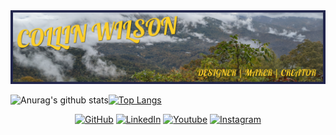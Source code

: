 
<span>
<img src="./images/card-linked.jpg">
</span>

![Anurag's github stats](https://github-readme-stats.vercel.app/api?username=wilsoncollin7&count_private=true&theme=onedark)[![Top Langs](https://github-readme-stats.vercel.app/api/top-langs/?username=wilsoncollin7&layout=compact&theme=onedark)](https://github.com/wilsoncollin7/github-readme-stats) 

<p align="center">
    <a href="mailto:wilsoncollin7@gmail.com" target="_blank"><img alt="GitHub" src="https://img.shields.io/badge/-Gmail-4285F4?style=flat-square&logo=Gmail&logoColor=white"></a>
    <a href="https://www.linkedin.com/in/collin-wilson-a512351a8/" target="_blank"><img alt="LinkedIn" src="https://img.shields.io/badge/-LinkedIn-0077B5?style=flat-square&logo=Linkedin&logoColor=white"></a>
  <a href="https://www.youtube.com/channel/UCxEPolHlcRK6zDetwazkm9w?view_as=subscriber" target="_blank"><img alt="Youtube" src="https://img.shields.io/badge/-Youtube-E50A0A?style=flat-square&logo=Youtube&logoColor=white"></a>
  <a href="https://www.instagram.com/callingmewilson/" target="_blank"><img alt="Instagram" src="https://img.shields.io/badge/-Instagram-871BBD?style=flat-square&logo=Instagram&logoColor=white"></a>
</p> 
